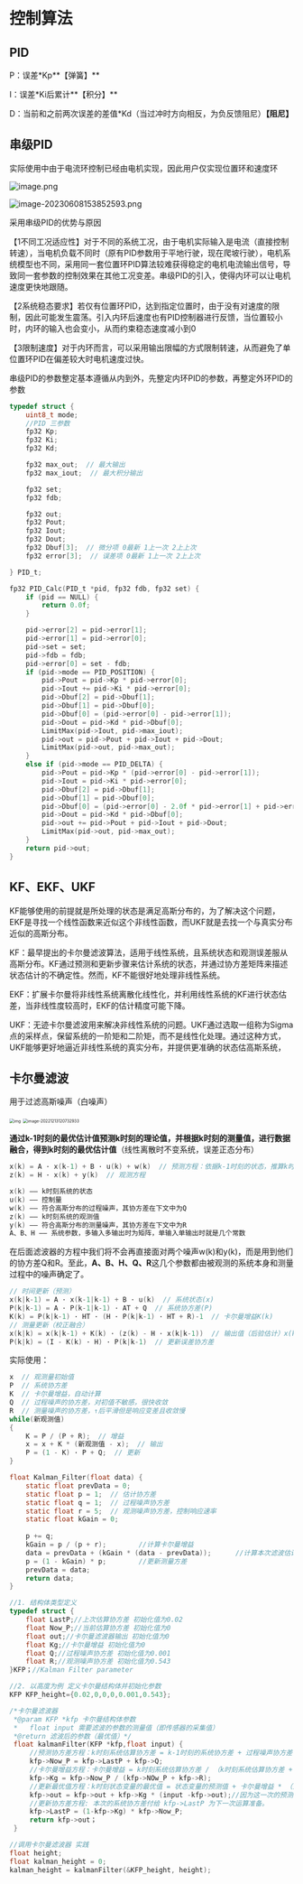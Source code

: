 # 控制算法

## PID

P：误差*Kp**【弹簧】**

I：误差*Ki后累计**【积分】**

D：当前和之前两次误差的差值*Kd（当过冲时方向相反，为负反馈阻尼）**【阻尼】**



## 串级PID

实际使用中由于电流环控制已经由电机实现，因此用户仅实现位置环和速度环

![image.png](https://obsidian-1321127127.cos.ap-beijing.myqcloud.com/image.png)

![image-20230608153852593.png](https://obsidian-1321127127.cos.ap-beijing.myqcloud.com/image-20230608153852593.png)

采用串级PID的优势与原因

【1不同工况适应性】对于不同的系统工况，由于电机实际输入是电流（直接控制转速），当电机负载不同时（原有PID参数用于平地行驶，现在爬坡行驶），电机系统模型也不同，采用同一套位置环PID算法较难获得稳定的电机电流输出信号，导致同一套参数的控制效果在其他工况变差。串级PID的引入，使得内环可以让电机速度更快地跟随。

【2系统稳态要求】若仅有位置环PID，达到指定位置时，由于没有对速度的限制，因此可能发生震荡。引入内环后速度也有PID控制器进行反馈，当位置较小时，内环的输入也会变小，从而约束稳态速度减小到0

【3限制速度】对于内环而言，可以采用输出限幅的方式限制转速，从而避免了单位置环PID在偏差较大时电机速度过快。

串级PID的参数整定基本遵循从内到外，先整定内环PID的参数，再整定外环PID的参数



```c
typedef struct {
    uint8_t mode;
    //PID 三参数
    fp32 Kp;
    fp32 Ki;
    fp32 Kd;

    fp32 max_out;  // 最大输出
    fp32 max_iout;  // 最大积分输出

    fp32 set;
    fp32 fdb;

    fp32 out;
    fp32 Pout;
    fp32 Iout;
    fp32 Dout;
    fp32 Dbuf[3];  // 微分项 0最新 1上一次 2上上次
    fp32 error[3];  // 误差项 0最新 1上一次 2上上次

} PID_t;

fp32 PID_Calc(PID_t *pid, fp32 fdb, fp32 set) {
    if (pid == NULL) {
        return 0.0f;
    }

    pid->error[2] = pid->error[1];
    pid->error[1] = pid->error[0];
    pid->set = set;
    pid->fdb = fdb;
    pid->error[0] = set - fdb;
    if (pid->mode == PID_POSITION) {
        pid->Pout = pid->Kp * pid->error[0];
        pid->Iout += pid->Ki * pid->error[0];
        pid->Dbuf[2] = pid->Dbuf[1];
        pid->Dbuf[1] = pid->Dbuf[0];
        pid->Dbuf[0] = (pid->error[0] - pid->error[1]);
        pid->Dout = pid->Kd * pid->Dbuf[0];
        LimitMax(pid->Iout, pid->max_iout);
        pid->out = pid->Pout + pid->Iout + pid->Dout;
        LimitMax(pid->out, pid->max_out);
    }
    else if (pid->mode == PID_DELTA) {
        pid->Pout = pid->Kp * (pid->error[0] - pid->error[1]);
        pid->Iout = pid->Ki * pid->error[0];
        pid->Dbuf[2] = pid->Dbuf[1];
        pid->Dbuf[1] = pid->Dbuf[0];
        pid->Dbuf[0] = (pid->error[0] - 2.0f * pid->error[1] + pid->error[2]);
        pid->Dout = pid->Kd * pid->Dbuf[0];
        pid->out += pid->Pout + pid->Iout + pid->Dout;
        LimitMax(pid->out, pid->max_out);
    }
    return pid->out;
}
```



## KF、EKF、UKF

KF能够使用的前提就是所处理的状态是满足高斯分布的，为了解决这个问题，EKF是寻找一个线性函数来近似这个非线性函数，而UKF就是去找一个与真实分布近似的高斯分布。

KF：最早提出的卡尔曼滤波算法，适用于线性系统，且系统状态和观测误差服从高斯分布。KF通过预测和更新步骤来估计系统的状态，并通过协方差矩阵来描述状态估计的不确定性。然而，KF不能很好地处理非线性系统。

EKF：扩展卡尔曼将非线性系统离散化线性化，并利用线性系统的KF进行状态估差，当非线性度较高时，EKF的估计精度可能下降。

UKF：无迹卡尔曼滤波用来解决非线性系统的问题。UKF通过选取一组称为Sigma点的采样点，保留系统的一阶矩和二阶矩，而不是线性化处理。通过这种方式，UKF能够更好地逼近非线性系统的真实分布，并提供更准确的状态估高斯系统，



## 卡尔曼滤波

用于过滤高斯噪声（白噪声）





<img src="https://obsidian-1321127127.cos.ap-beijing.myqcloud.com/watermark,type_ZmFuZ3poZW5naGVpdGk,shadow_10,text_aHR0cHM6Ly9ibG9nLmNzZG4ubmV0L0NTRE5fWF9X,size_16,color_FFFFFF,t_70.png" alt="img" style="zoom: 50%;" />

<img src="https://obsidian-1321127127.cos.ap-beijing.myqcloud.com/image-20221213120732933.png" alt="image-20221213120732933" style="zoom: 50%;" />

**通过k-1时刻的最优估计值预测k时刻的理论值，并根据k时刻的测量值，进行数据融合，得到k时刻的最优估计值**（线性离散时不变系统，误差正态分布）

```c
x(k) = A · x(k-1) + B · u(k) + w(k)  // 预测方程：依据k-1时刻的状态，推算k时刻的状态
z(k) = H · x(k) + y(k)  // 观测方程

x(k) —— k时刻系统的状态
u(k) —— 控制量
w(k) —— 符合高斯分布的过程噪声，其协方差在下文中为Q
z(k) —— k时刻系统的观测值
y(k) —— 符合高斯分布的测量噪声，其协方差在下文中为R
A、B、H —— 系统参数，多输入多输出时为矩阵，单输入单输出时就是几个常数
```

在后面滤波器的方程中我们将不会再直接面对两个噪声w(k)和y(k)，而是用到他们的协方差Q和R。至此，**A、B、H、Q、R**这几个参数都由被观测的系统本身和测量过程中的噪声确定了。

```c
// 时间更新（预测）
x(k|k-1) = A · x(k-1|k-1) + B · u(k)  // 系统状态(x)
P(k|k-1) = A · P(k-1|k-1) · AT + Q  // 系统协方差(P)
K(k) = P(k|k-1) · HT · (H · P(k|k-1) · HT + R)-1  // 卡尔曼增益K(k)
// 测量更新（校正融合）
x(k|k) = x(k|k-1) + K(k) · (z(k) - H · x(k|k-1))  // 输出值（后验估计）x(k|k)
P(k|k) = (I - K(k) · H) · P(k|k-1)  // 更新误差协方差
```

实际使用：

```c
x  // 观测量初始值
P  // 系统协方差
K  // 卡尔曼增益，自动计算
Q  // 过程噪声的协方差，对初值不敏感，很快收敛
R  // 测量噪声的协方差，↑后平滑但是响应变差且收敛慢
while(新观测值)
{
    K = P / (P + R);  // 增益
    x = x + K * (新观测值 - x);  // 输出
    P = (1 - K) · P + Q;  // 更新
}

float Kalman_Filter(float data) {
	static float prevData = 0;
	static float p = 1;  // 估计协方差
	static float q = 1;  // 过程噪声协方差
	static float r = 5;  // 观测噪声协方差，控制响应速率
	static float kGain = 0;
	
	p += q;
	kGain = p / (p + r);		//计算卡尔曼增益
	data = prevData + (kGain * (data - prevData));		//计算本次滤波估计值
	p = (1 - kGain) * p;		//更新测量方差
	prevData = data;
	return data;
}
```



```c
//1. 结构体类型定义
typedef struct {
    float LastP;//上次估算协方差 初始化值为0.02
    float Now_P;//当前估算协方差 初始化值为0
    float out;//卡尔曼滤波器输出 初始化值为0
    float Kg;//卡尔曼增益 初始化值为0
    float Q;//过程噪声协方差 初始化值为0.001
    float R;//观测噪声协方差 初始化值为0.543
}KFP；//Kalman Filter parameter

//2. 以高度为例 定义卡尔曼结构体并初始化参数
KFP KFP_height={0.02,0,0,0,0.001,0.543};

/*卡尔曼滤波器
 *@param KFP *kfp 卡尔曼结构体参数
 *   float input 需要滤波的参数的测量值（即传感器的采集值）
 *@return 滤波后的参数（最优值）*/
 float kalmanFilter(KFP *kfp,float input) {
     //预测协方差方程：k时刻系统估算协方差 = k-1时刻的系统协方差 + 过程噪声协方差
     kfp->Now_P = kfp->LastP + kfp->Q;
     //卡尔曼增益方程：卡尔曼增益 = k时刻系统估算协方差 / （k时刻系统估算协方差 + 观测噪声协方差）
     kfp->Kg = kfp->Now_P / (kfp->NOw_P + kfp->R);
     //更新最优值方程：k时刻状态变量的最优值 = 状态变量的预测值 + 卡尔曼增益 * （测量值 - 状态变量的预测值）
     kfp->out = kfp->out + kfp->Kg * (input -kfp->out);//因为这一次的预测值就是上一次的输出值
     //更新协方差方程: 本次的系统协方差付给 kfp->LastP 为下一次运算准备。
     kfp->LastP = (1-kfp->Kg) * kfp->Now_P;
     return kfp->out；
 }

//调用卡尔曼滤波器 实践
float height;
float kalman_height = 0;
kalman_height = kalmanFilter(&KFP_height, height);
```
